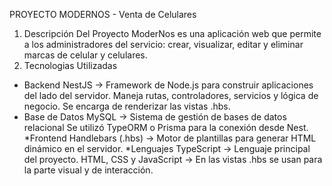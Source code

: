 PROYECTO MODERNOS - Venta de Celulares
1. Descripción Del Proyecto
ModerNos es una aplicación web que permite a los administradores del servicio: crear, visualizar, editar y eliminar marcas de celular y  celulares.
2. Tecnologias Utilizadas
* Backend
NestJS → Framework de Node.js para construir aplicaciones del lado del servidor.
Maneja rutas, controladores, servicios y lógica de negocio.
Se encarga de renderizar las vistas .hbs.
* Base de Datos
MySQL → Sistema de gestión de bases de datos relacional
Se utilizó TypeORM o Prisma para la conexión desde Nest.
*Frontend
Handlebars (.hbs) → Motor de plantillas para generar HTML dinámico en el servidor.
*Lenguajes
TypeScript → Lenguaje principal del proyecto.
HTML, CSS y JavaScript → En las vistas .hbs se usan para la parte visual y de interacción.
